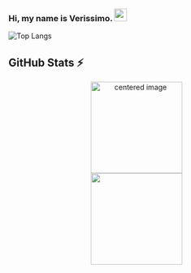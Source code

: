 ### Hi, my name is Verissimo. <img src="https://media.giphy.com/media/hvRJCLFzcasrR4ia7z/giphy.gif" width="25px"></a>


![Top Langs](https://github-readme-stats.vercel.app/api/top-langs/?username=Piucles&theme=synthwave&layout=compact)


## GitHub Stats ⚡
<div>
  <a href="https://github.com/Piucles">
  <center>
    <img height="180em" src="https://github-readme-stats.vercel.app/api?username=Piucles&show_icons=true&theme=synthwave&include_all_commits=true&count_private=true" alt="centered image">
  </center>
  <center>  
    <img height="180em" src="https://github-readme-stats.vercel.app/api/top-langs/?username=Piucles&layout=compact&langs_count=7&theme=synthwave"/> 
  </center>
</div>
